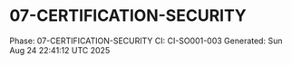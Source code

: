 # 07-CERTIFICATION-SECURITY
Phase: 07-CERTIFICATION-SECURITY
CI: CI-SO001-003
Generated: Sun Aug 24 22:41:12 UTC 2025
